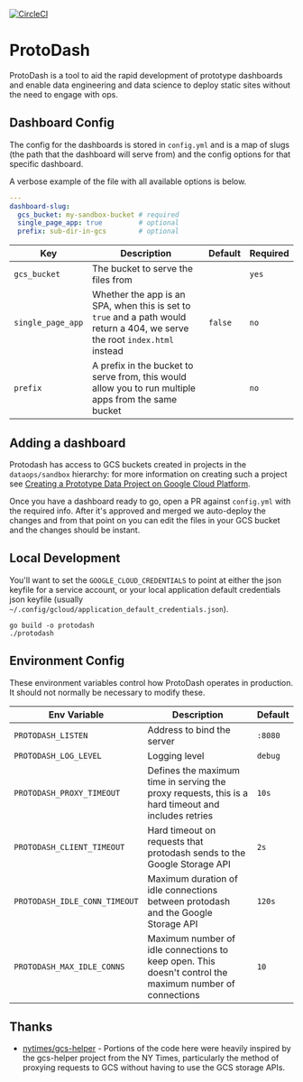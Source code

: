 [![CircleCI](https://circleci.com/gh/mozilla/protodash.svg?style=shield&circle-token=742fb1108f7e6e5a28c11d43b21f62605037f5a4)](https://circleci.com/gh/mozilla/protodash)


# ProtoDash

ProtoDash is a tool to aid the rapid development of prototype dashboards and enable data engineering and data science to deploy static sites without the need to engage with ops.

## Dashboard Config

The config for the dashboards is stored in `config.yml` and is a map of slugs (the path that the dashboard will serve from) and the config options for that specific dashboard.

A verbose example of the file with all available options is below.

```yaml
---
dashboard-slug:
  gcs_bucket: my-sandbox-bucket # required
  single_page_app: true         # optional
  prefix: sub-dir-in-gcs        # optional
```

| Key               | Description                                                                                                                 | Default | Required |
|-------------------|-----------------------------------------------------------------------------------------------------------------------------|---------|----------|
| `gcs_bucket`      | The bucket to serve the files from                                                                                          |         | `yes`    |
| `single_page_app` | Whether the app is an SPA, when this is set to `true` and a path would return a 404, we serve the root `index.html` instead | `false` | `no`     |
| `prefix`          | A prefix in the bucket to serve from, this would allow you to run multiple apps from the same bucket                        |         | `no`     |

## Adding a dashboard

Protodash has access to GCS buckets created in projects in the `dataops/sandbox` hierarchy: for more information on creating such a project see [Creating a Prototype Data Project on Google Cloud Platform](https://docs.telemetry.mozilla.org/cookbooks/gcp-projects.html).

Once you have a dashboard ready to go, open a PR against `config.yml` with the required info. After it's approved and merged we auto-deploy the changes and from that point on you can edit the files in your GCS bucket and the changes should be instant.

## Local Development

You'll want to set the `GOOGLE_CLOUD_CREDENTIALS` to point at either the json keyfile for a service account, or your local application default credentials json keyfile (usually `~/.config/gcloud/application_default_credentials.json`).

```
go build -o protodash
./protodash
```

## Environment Config

These environment variables control how ProtoDash operates in production. It should not normally be necessary to modify these.

| Env Variable                  | Description                                                                                             | Default |
|-------------------------------|---------------------------------------------------------------------------------------------------------|---------|
| `PROTODASH_LISTEN`            | Address to bind the server                                                                              | `:8080` |
| `PROTODASH_LOG_LEVEL`         | Logging level                                                                                           | `debug` |
| `PROTODASH_PROXY_TIMEOUT`     | Defines the maximum time in serving the proxy requests, this is a hard timeout and includes retries     | `10s`   |
| `PROTODASH_CLIENT_TIMEOUT`    | Hard timeout on requests that protodash sends to the Google Storage API                                 | `2s`    |
| `PROTODASH_IDLE_CONN_TIMEOUT` | Maximum duration of idle connections between protodash and the Google Storage API                       | `120s`  |
| `PROTODASH_MAX_IDLE_CONNS`    | Maximum number of idle connections to keep open. This doesn't control the maximum number of connections | `10`    |

## Thanks

* [nytimes/gcs-helper](https://github.com/nytimes/gcs-helper) - Portions of the code here were heavily inspired by the gcs-helper project from the NY Times, particularly the method of proxying requests to GCS without having to use the GCS storage APIs.
